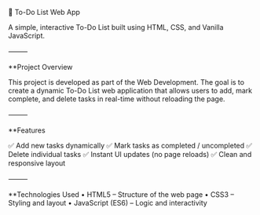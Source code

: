 📝 To-Do List Web App

A simple, interactive To-Do List built using HTML, CSS, and Vanilla JavaScript.

⸻

**Project Overview

This project is developed as part of the Web Development.
The goal is to create a dynamic To-Do List web application that allows users to add, mark complete, and delete tasks in real-time without reloading the page.

⸻

**Features

✅ Add new tasks dynamically
✅ Mark tasks as completed / uncompleted
✅ Delete individual tasks
✅ Instant UI updates (no page reloads)
✅ Clean and responsive layout

⸻

**Technologies Used
	•	HTML5 – Structure of the web page
	•	CSS3 – Styling and layout
	•	JavaScript (ES6) – Logic and interactivity
